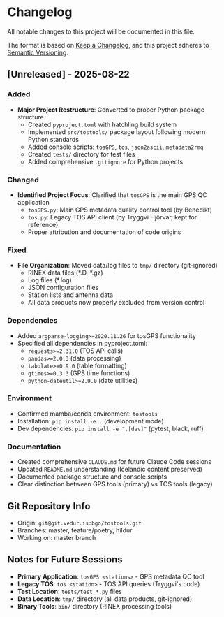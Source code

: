 # Changelog

All notable changes to this project will be documented in this file.

The format is based on [Keep a Changelog](https://keepachangelog.com/en/1.0.0/),
and this project adheres to [Semantic Versioning](https://semver.org/spec/v2.0.0.html).

## [Unreleased] - 2025-08-22

### Added
- **Major Project Restructure**: Converted to proper Python package structure
  - Created `pyproject.toml` with hatchling build system
  - Implemented `src/tostools/` package layout following modern Python standards
  - Added console scripts: `tosGPS`, `tos`, `json2ascii`, `metadata2rmq`
  - Created `tests/` directory for test files
  - Added comprehensive `.gitignore` for Python projects

### Changed
- **Identified Project Focus**: Clarified that `tosGPS` is the main GPS QC application
  - `tosGPS.py`: Main GPS metadata quality control tool (by Benedikt)
  - `tos.py`: Legacy TOS API client (by Tryggvi Hjörvar, kept for reference)
  - Proper attribution and documentation of code origins

### Fixed
- **File Organization**: Moved data/log files to `tmp/` directory (git-ignored)
  - RINEX data files (*.D, *.gz)
  - Log files (*.log)  
  - JSON configuration files
  - Station lists and antenna data
  - All data products now properly excluded from version control

### Dependencies
- Added `argparse-logging>=2020.11.26` for tosGPS functionality
- Specified all dependencies in pyproject.toml:
  - `requests>=2.31.0` (TOS API calls)
  - `pandas>=2.0.3` (data processing)
  - `tabulate>=0.9.0` (table formatting)
  - `gtimes>=0.3.3` (GPS time functions)
  - `python-dateutil>=2.9.0` (date utilities)

### Environment
- Confirmed mamba/conda environment: `tostools`
- Installation: `pip install -e .` (development mode)
- Dev dependencies: `pip install -e ".[dev]"` (pytest, black, ruff)

### Documentation
- Created comprehensive `CLAUDE.md` for future Claude Code sessions
- Updated `README.md` understanding (Icelandic content preserved)
- Documented package structure and console scripts
- Clear distinction between GPS tools (primary) vs TOS tools (legacy)

## Git Repository Info
- Origin: `git@git.vedur.is:bgo/tostools.git`  
- Branches: master, feature/poetry, hildur
- Working on: master branch

## Notes for Future Sessions
- **Primary Application**: `tosGPS <stations>` - GPS metadata QC tool
- **Legacy TOS**: `tos <station>` - TOS API queries (Tryggvi's code)
- **Test Location**: `tests/test_*.py` files
- **Data Location**: `tmp/` directory (all data products, git-ignored)
- **Binary Tools**: `bin/` directory (RINEX processing tools)